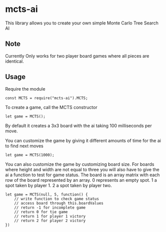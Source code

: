 # mcts-ai
This library allows you to create your own simple Monte Carlo Tree Search AI

## Note
Currently Only works for two player board games where all pieces are identical. 

## Usage
Require the module
```
const MCTS = require("mcts-ai").MCTS;
```

To create a game, call the MCTS constructor
```
let game = MCTS();
```
By default it creates a 3x3 board with the ai taking 100 milliseconds per move. 

You can customize the game by giving it different amounts of time for the ai to find next moves
```
let game = MCTS(1000);
```

You can also customize the game by customizing board size. For boards where height and width are not equal to three you will also have to give the ai a function to test for game status. The board is an array matrix with each row of the board represented by an array. 0 represents an empty spot. 1 a spot taken by player 1. 2 a spot taken by player two.
```
let game = MCTS(null, 5, function() {
	// write function to check game status
	// access board through this.boardValues
	// return -1 for incomplete game
	// return 0 for tie game
	// return 1 for player 1 victory
	// return 2 for player 2 victory
})
```
